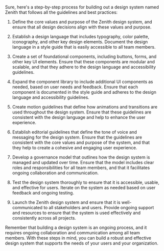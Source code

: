 Sure, here's a step-by-step process for building out a design system named Zenith that follows all the guidelines and best practices:

1. Define the core values and purpose of the Zenith design system, and ensure that all design decisions align with these values and purpose.

2. Establish a design language that includes typography, color palette, iconography, and other key design elements. Document the design language in a style guide that is easily accessible to all team members.

3. Create a set of foundational components, including buttons, forms, and other key UI elements. Ensure that these components are modular and scalable, and that they adhere to the design language and accessibility guidelines.

4. Expand the component library to include additional UI components as needed, based on user needs and feedback. Ensure that each component is documented in the style guide and adheres to the design language and accessibility guidelines.

5. Create motion guidelines that define how animations and transitions are used throughout the design system. Ensure that these guidelines are consistent with the design language and help to enhance the user experience.

6. Establish editorial guidelines that define the tone of voice and messaging for the design system. Ensure that the guidelines are consistent with the core values and purpose of the system, and that they help to create a cohesive and engaging user experience.

7. Develop a governance model that outlines how the design system is managed and updated over time. Ensure that the model includes clear roles and responsibilities for all team members, and that it facilitates ongoing collaboration and communication.

8. Test the design system thoroughly to ensure that it is accessible, usable, and effective for users. Iterate on the system as needed based on user feedback and ongoing testing.

9. Launch the Zenith design system and ensure that it is well-communicated to all stakeholders and users. Provide ongoing support and resources to ensure that the system is used effectively and consistently across all projects.

Remember that building a design system is an ongoing process, and it requires ongoing collaboration and communication among all team members. With these steps in mind, you can build a robust and effective design system that supports the needs of your users and your organization.
